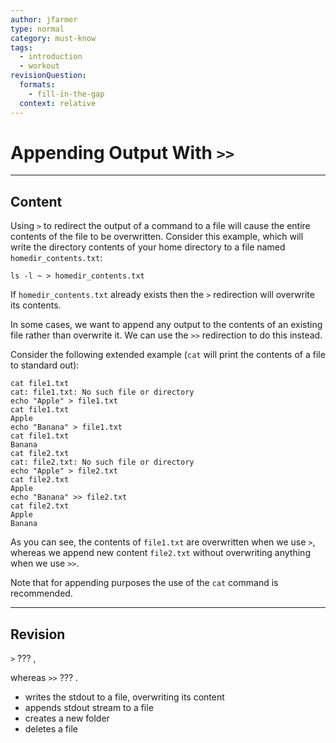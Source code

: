 ```yaml
---
author: jfarmer
type: normal
category: must-know
tags:
  - introduction
  - workout
revisionQuestion:
  formats:
    - fill-in-the-gap
  context: relative
---
```


# Appending Output With `>>`


---

## Content

Using `>` to redirect the output of a command to a file will cause the entire contents of the file to be overwritten.  Consider this example, which will write the directory contents of your home directory to a file named `homedir_contents.txt`:

```shell
ls -l ~ > homedir_contents.txt
```

If `homedir_contents.txt` already exists then the `>` redirection will overwrite its contents.

In some cases, we want to append any output to the contents of an existing file rather than overwrite it.  We can use the `>>` redirection to do this instead.

Consider the following extended example (`cat` will print the contents of a file to standard out):

```shell
cat file1.txt
cat: file1.txt: No such file or directory
echo "Apple" > file1.txt
cat file1.txt
Apple
echo "Banana" > file1.txt
cat file1.txt
Banana
cat file2.txt
cat: file2.txt: No such file or directory
echo "Apple" > file2.txt
cat file2.txt
Apple
echo "Banana" >> file2.txt
cat file2.txt
Apple
Banana
```

As you can see, the contents of `file1.txt` are overwritten when we use `>`, whereas we append new content `file2.txt` without overwriting anything when we use `>>`.

Note that for appending purposes the use of the `cat` command is recommended.


---

## Revision

`>` ??? ,

 whereas `>>`  ??? .

- writes the stdout to a file, overwriting its content
- appends stdout stream to a file
- creates a new folder
- deletes a file
